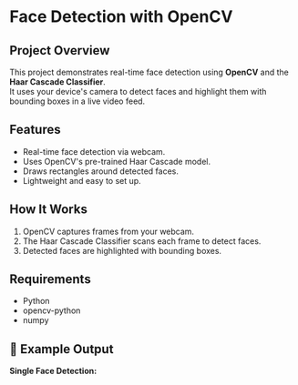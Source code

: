 # Face Detection with OpenCV

## Project Overview
This project demonstrates real-time face detection using **OpenCV** and the **Haar Cascade Classifier**.  
It uses your device's camera to detect faces and highlight them with bounding boxes in a live video feed.

## Features
- Real-time face detection via webcam.
- Uses OpenCV's pre-trained Haar Cascade model.
- Draws rectangles around detected faces.
- Lightweight and easy to set up.

## How It Works
1. OpenCV captures frames from your webcam.
2. The Haar Cascade Classifier scans each frame to detect faces.
3. Detected faces are highlighted with bounding boxes.

## Requirements
- Python   
- opencv-python  
- numpy  
## 📸 Example Output
**Single Face Detection:** 

